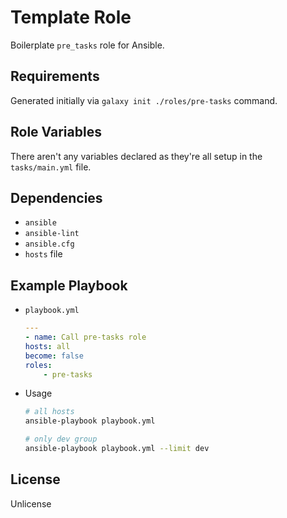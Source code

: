 Template Role
=========

Boilerplate `pre_tasks` role for Ansible.

Requirements
------------

Generated initially via `galaxy init ./roles/pre-tasks` command.

Role Variables
--------------

There aren't any variables declared as they're all setup in the `tasks/main.yml` file.

Dependencies
------------

* `ansible`
* `ansible-lint`
* `ansible.cfg`
* `hosts` file

Example Playbook
----------------

* `playbook.yml`

    ```yaml
    ---
    - name: Call pre-tasks role
    hosts: all
    become: false
    roles:
        - pre-tasks
    ```

* Usage

    ```bash
    # all hosts
    ansible-playbook playbook.yml

    # only dev group
    ansible-playbook playbook.yml --limit dev
    ```

License
-------

Unlicense

<!-- Author Information
------------------ -->
